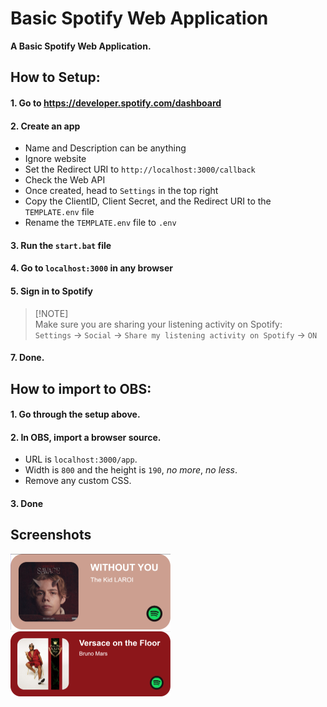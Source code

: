 <!-- Title and Description -->
# Basic Spotify Web Application
**A Basic Spotify Web Application.**
<!-- How to Setup -->
## How to Setup:
#### 1. Go to https://developer.spotify.com/dashboard
#### 2. Create an app
- Name and Description can be anything
- Ignore website
- Set the Redirect URI to `http://localhost:3000/callback`
- Check the Web API
- Once created, head to `Settings` in the top right
- Copy the ClientID, Client Secret, and the Redirect URI to the `TEMPLATE.env` file
- Rename the `TEMPLATE.env` file to `.env`
#### 3. Run the `start.bat` file
#### 4. Go to `localhost:3000` in any browser
#### 5. Sign in to Spotify
> [!NOTE]\
> Make sure you are sharing your listening activity on Spotify:\
> `Settings` -> `Social` -> `Share my listening activity on Spotify` -> `ON`
#### 7. Done.
<!-- How to import to OBS -->
## How to import to OBS:
#### 1. Go through the setup above.
#### 2. In OBS, import a browser source.
- URL is `localhost:3000/app`.
- Width is `800` and the height is `190`, *no more*, *no less*.
- Remove any custom CSS.
#### 3. Done
## Screenshots
<img alt="Without Out - The Kid LAROI" src="./screenshots/1.png" width="256px">\
<img alt="Versace on the Floor - Bruno Mars" src="./screenshots/2.png" width="256px">